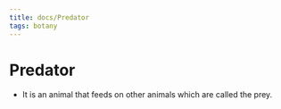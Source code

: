 ```yaml
---
title: docs/Predator
tags: botany
---
```


# Predator
- It is an animal that feeds on other animals which are called the prey.